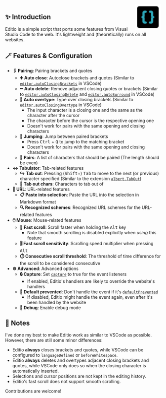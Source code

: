 <img src="./editio.svg" align="right" style="width: 6em; height: 6em; max-width: 100%;">

## ✨ Introduction

Editio is a simple script that ports some features from Visual Studio Code to the web. It's lightweight and (theoretically) runs on all websites.

## 🪄 Features & Configuration

- **🖇️ Pairing**: Pairing brackets and quotes
    - **➕ Auto close**: Autoclose brackets and quotes (Similar to [`editor.autoClosingBrackets`](https://pro-2684.github.io/?page=redirect&url=vscode%3A%2F%2Fsettings%2Feditor.autoClosingBrackets) in VSCode)
    - **➖ Auto delete**: Remove adjacent closing quotes or brackets (Similar to [`editor.autoClosingDelete`](https://pro-2684.github.io/?page=redirect&url=vscode%3A%2F%2Fsettings%2Feditor.autoClosingDelete) and [`editor.autoSurround`](https://pro-2684.github.io/?page=redirect&url=vscode%3A%2F%2Fsettings%editor.autoSurround) in VSCode)
    - **🚫 Auto overtype**: Type over closing brackets (Similar to [`editor.autoClosingOvertype`](https://pro-2684.github.io/?page=redirect&url=vscode%3A%2F%2Fsettings%2Feditor.autoClosingOvertype) in VSCode)
        - The input character is a closing one and the same as the character after the cursor
        - The character before the cursor is the respective opening one
        - Doesn't work for pairs with the same opening and closing characters
    - **🔁 Jumping**: Jump between paired brackets
        - Press <kbd>Ctrl</kbd> + <kbd>Q</kbd> to jump to the matching bracket
        - Doesn't work for pairs with the same opening and closing characters
    - **📜 Pairs**: A list of characters that should be paired (The length should be even)
- **↔️ Tabulator**: Tab-related features
    - **↪️ Tab out**: Pressing (<kbd>Shift</kbd>+) <kbd>Tab</kbd> to move to the next (or previous) character specified (Similar to the extension [`albert.TabOut`](https://pro-2684.github.io/?page=redirect&url=vscode%3Aextension%2Falbert.TabOut))
    - **📜 Tab out chars**: Characters to tab out of
- **🔗 URL**: URL-related features
    - **📋 Paste into selection**: Paste the URL into the selection in Markdown format
    - **🔍 Recognized schemes**: Recognized URL schemes for the URL-related features
- **🖱️ Mouse**: Mouse-related features
    - **🚀 Fast scroll**: Scroll faster when holding the <kbd>Alt</kbd> key
        - Note that smooth scrolling is disabled explicitly when *using* this feature
    - **🎚️ Fast scroll sensitivity**: Scrolling speed multiplier when pressing <kbd>Alt</kbd>
    - **⏱️ Consecutive scroll threshold**: The threshold of time difference for the scroll to be considered consecutive
- **⚙️ Advanced**: Advanced options
    - **🔒 Capture**: Set [`capture`](https://developer.mozilla.org/en-US/docs/Web/API/EventTarget/addEventListener#capture) to true for the event listeners
        - If enabled, Editio's handlers are likely to override the website's handlers
    - **🚫 Default prevented**: Don't handle the event if it's [`defaultPrevented`](https://developer.mozilla.org/en-US/docs/Web/API/Event/defaultPrevented)
        - If disabled, Editio might handle the event again, even after it's been handled by the website
    - **🐞 Debug**: Enable debug mode

## 📃 Notes

I've done my best to make Editio work as similar to VSCode as possible. However, there are still some minor differences:

- Editio **always** closes brackets and quotes, while VSCode can be configured to `languageDefined` or `beforeWhitespace`.
- Editio **always** deletes and overtypes adjacent closing brackets and quotes, while VSCode only does so when the closing character is automatically inserted.
- Selections and cursor positions are not kept in the editing history.
- Editio's fast scroll does not support smooth scrolling.

Contributions are welcome!
